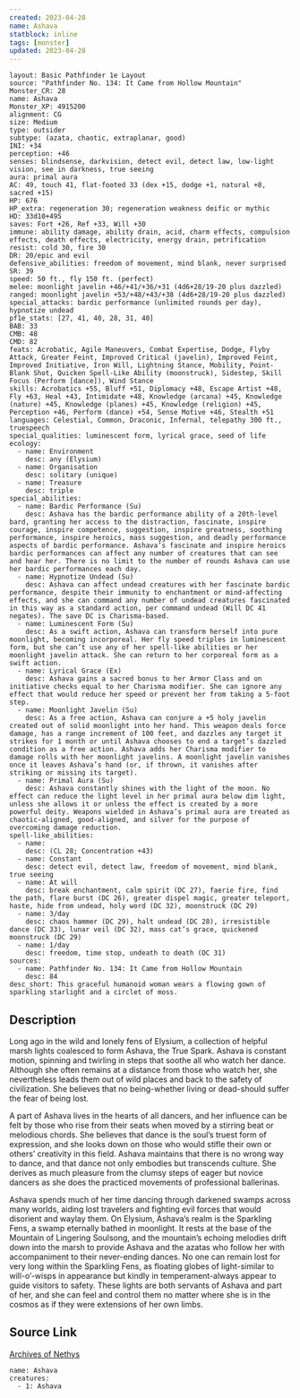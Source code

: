 ```yaml
---
created: 2023-04-28
name: Ashava
statblock: inline
tags: [monster]
updated: 2023-04-28
---
```

```statblock
layout: Basic Pathfinder 1e Layout
source: "Pathfinder No. 134: It Came from Hollow Mountain"
Monster_CR: 28
name: Ashava
Monster_XP: 4915200
alignment: CG
size: Medium
type: outsider
subtype: (azata, chaotic, extraplanar, good)
INI: +34
perception: +46
senses: blindsense, darkvision, detect evil, detect law, low-light vision, see in darkness, true seeing
aura: primal aura
AC: 49, touch 41, flat-footed 33 (dex +15, dodge +1, natural +8, sacred +15)
HP: 676
HP_extra: regeneration 30; regeneration weakness deific or mythic
HD: 33d10+495
saves: Fort +26, Ref +33, Will +30
immune: ability damage, ability drain, acid, charm effects, compulsion effects, death effects, electricity, energy drain, petrification
resist: cold 30, fire 30
DR: 20/epic and evil
defensive_abilities: freedom of movement, mind blank, never surprised
SR: 39
speed: 50 ft., fly 150 ft. (perfect)
melee: moonlight javelin +46/+41/+36/+31 (4d6+28/19-20 plus dazzled)
ranged: moonlight javelin +53/+48/+43/+38 (4d6+28/19-20 plus dazzled)
special_attacks: bardic performance (unlimited rounds per day), hypnotize undead
pf1e_stats: [27, 41, 40, 28, 31, 40]
BAB: 33
CMB: 48
CMD: 82
feats: Acrobatic, Agile Maneuvers, Combat Expertise, Dodge, Flyby Attack, Greater Feint, Improved Critical (javelin), Improved Feint, Improved Initiative, Iron Will, Lightning Stance, Mobility, Point-Blank Shot, Quicken Spell-Like Ability (moonstruck), Sidestep, Skill Focus (Perform [dance]), Wind Stance
skills: Acrobatics +55, Bluff +51, Diplomacy +48, Escape Artist +48, Fly +63, Heal +43, Intimidate +48, Knowledge (arcana) +45, Knowledge (nature) +45, Knowledge (planes) +45, Knowledge (religion) +45, Perception +46, Perform (dance) +54, Sense Motive +46, Stealth +51
languages: Celestial, Common, Draconic, Infernal, telepathy 300 ft., truespeech
special_qualities: luminescent form, lyrical grace, seed of life
ecology:
  - name: Environment
    desc: any (Elysium)
  - name: Organisation
    desc: solitary (unique)
  - name: Treasure
    desc: triple
special_abilities:
  - name: Bardic Performance (Su)
    desc: Ashava has the bardic performance ability of a 20th-level bard, granting her access to the distraction, fascinate, inspire courage, inspire competence, suggestion, inspire greatness, soothing performance, inspire heroics, mass suggestion, and deadly performance aspects of bardic performance. Ashava’s fascinate and inspire heroics bardic performances can affect any number of creatures that can see and hear her. There is no limit to the number of rounds Ashava can use her bardic performances each day.
  - name: Hypnotize Undead (Su)
    desc: Ashava can affect undead creatures with her fascinate bardic performance, despite their immunity to enchantment or mind-affecting effects, and she can command any number of undead creatures fascinated in this way as a standard action, per command undead (Will DC 41 negates). The save DC is Charisma-based.
  - name: Luminescent Form (Su)
    desc: As a swift action, Ashava can transform herself into pure moonlight, becoming incorporeal. Her fly speed triples in luminescent form, but she can’t use any of her spell-like abilities or her moonlight javelin attack. She can return to her corporeal form as a swift action.
  - name: Lyrical Grace (Ex)
    desc: Ashava gains a sacred bonus to her Armor Class and on initiative checks equal to her Charisma modifier. She can ignore any effect that would reduce her speed or prevent her from taking a 5-foot step.
  - name: Moonlight Javelin (Su)
    desc: As a free action, Ashava can conjure a +5 holy javelin created out of solid moonlight into her hand. This weapon deals force damage, has a range increment of 100 feet, and dazzles any target it strikes for 1 month or until Ashava chooses to end a target’s dazzled condition as a free action. Ashava adds her Charisma modifier to damage rolls with her moonlight javelins. A moonlight javelin vanishes once it leaves Ashava’s hand (or, if thrown, it vanishes after striking or missing its target).
  - name: Primal Aura (Su)
    desc: Ashava constantly shines with the light of the moon. No effect can reduce the light level in her primal aura below dim light, unless she allows it or unless the effect is created by a more powerful deity. Weapons wielded in Ashava’s primal aura are treated as chaotic-aligned, good-aligned, and silver for the purpose of overcoming damage reduction.
spell-like_abilities:
  - name:
    desc: (CL 28; Concentration +43)
  - name: Constant
    desc: detect evil, detect law, freedom of movement, mind blank, true seeing
  - name: At will
    desc: break enchantment, calm spirit (DC 27), faerie fire, find the path, flare burst (DC 26), greater dispel magic, greater teleport, haste, hide from undead, holy word (DC 32), moonstruck (DC 29)
  - name: 3/day
    desc: chaos hammer (DC 29), halt undead (DC 28), irresistible dance (DC 33), lunar veil (DC 32), mass cat’s grace, quickened moonstruck (DC 29)
  - name: 1/day
    desc: freedom, time stop, undeath to death (DC 31)
sources:
  - name: Pathfinder No. 134: It Came from Hollow Mountain
    desc: 84
desc_short: This graceful humanoid woman wears a flowing gown of sparkling starlight and a circlet of moss.
```
## Description
Long ago in the wild and lonely fens of Elysium, a collection of helpful marsh lights coalesced to form Ashava, the True Spark. Ashava is constant motion, spinning and twirling in steps that soothe all who watch her dance. Although she often remains at a distance from those who watch her, she nevertheless leads them out of wild places and back to the safety of civilization. She believes that no being-whether living or dead-should suffer the fear of being lost.

 A part of Ashava lives in the hearts of all dancers, and her influence can be felt by those who rise from their seats when moved by a stirring beat or melodious chords. She believes that dance is the soul’s truest form of expression, and she looks down on those who would stifle their own or others’ creativity in this field. Ashava maintains that there is no wrong way to dance, and that dance not only embodies but transcends culture. She derives as much pleasure from the clumsy steps of eager but novice dancers as she does the practiced movements of professional ballerinas.

 Ashava spends much of her time dancing through darkened swamps across many worlds, aiding lost travelers and fighting evil forces that would disorient and waylay them. On Elysium, Ashava’s realm is the Sparkling Fens, a swamp eternally bathed in moonlight. It rests at the base of the Mountain of Lingering Soulsong, and the mountain’s echoing melodies drift down into the marsh to provide Ashava and the azatas who follow her with accompaniment to their never-ending dances. No one can remain lost for very long within the Sparkling Fens, as floating globes of light-similar to will-o’-wisps in appearance but kindly in temperament-always appear to guide visitors to safety. These lights are both servants of Ashava and part of her, and she can feel and control them no matter where she is in the cosmos as if they were extensions of her own limbs.
## Source Link
[Archives of Nethys](https://aonprd.com/MonsterDisplay.aspx?ItemName=Ashava)
```encounter-table
name: Ashava
creatures:
  - 1: Ashava
```
